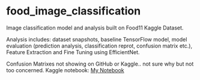 # food_image_classification

Image classification model and analysis built on Food11 Kaggle Dataset.

Analysis includes: dataset snapshots, baseline TensorFlow model, model evaluation (prediction analysis, classification reprot, confusion matrix etc.), Feature Extraction and Fine Tuning using EfficientNet.

Confusion Matrixes not showing on GitHub or Kaggle.. not sure why but not too concerned. Kaggle notebook: [My Notebook](https://www.kaggle.com/code/mattneel/food-image-classification/)
